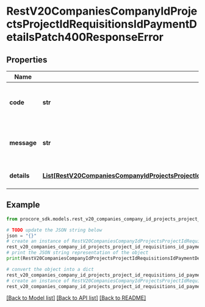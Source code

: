 # RestV20CompaniesCompanyIdProjectsProjectIdRequisitionsIdPaymentDetailsPatch400ResponseError


## Properties

Name | Type | Description | Notes
------------ | ------------- | ------------- | -------------
**code** | **str** | HTTP status in screaming snake case (like BAD_REQUEST) | [optional] 
**message** | **str** | Human readable message describing error. | [optional] 
**details** | [**List[RestV20CompaniesCompanyIdProjectsProjectIdRequisitionsIdPaymentDetailsPatch400ResponseErrorDetailsInner]**](RestV20CompaniesCompanyIdProjectsProjectIdRequisitionsIdPaymentDetailsPatch400ResponseErrorDetailsInner.md) | Additional information about the error. | [optional] 

## Example

```python
from procore_sdk.models.rest_v20_companies_company_id_projects_project_id_requisitions_id_payment_details_patch400_response_error import RestV20CompaniesCompanyIdProjectsProjectIdRequisitionsIdPaymentDetailsPatch400ResponseError

# TODO update the JSON string below
json = "{}"
# create an instance of RestV20CompaniesCompanyIdProjectsProjectIdRequisitionsIdPaymentDetailsPatch400ResponseError from a JSON string
rest_v20_companies_company_id_projects_project_id_requisitions_id_payment_details_patch400_response_error_instance = RestV20CompaniesCompanyIdProjectsProjectIdRequisitionsIdPaymentDetailsPatch400ResponseError.from_json(json)
# print the JSON string representation of the object
print(RestV20CompaniesCompanyIdProjectsProjectIdRequisitionsIdPaymentDetailsPatch400ResponseError.to_json())

# convert the object into a dict
rest_v20_companies_company_id_projects_project_id_requisitions_id_payment_details_patch400_response_error_dict = rest_v20_companies_company_id_projects_project_id_requisitions_id_payment_details_patch400_response_error_instance.to_dict()
# create an instance of RestV20CompaniesCompanyIdProjectsProjectIdRequisitionsIdPaymentDetailsPatch400ResponseError from a dict
rest_v20_companies_company_id_projects_project_id_requisitions_id_payment_details_patch400_response_error_from_dict = RestV20CompaniesCompanyIdProjectsProjectIdRequisitionsIdPaymentDetailsPatch400ResponseError.from_dict(rest_v20_companies_company_id_projects_project_id_requisitions_id_payment_details_patch400_response_error_dict)
```
[[Back to Model list]](../README.md#documentation-for-models) [[Back to API list]](../README.md#documentation-for-api-endpoints) [[Back to README]](../README.md)


